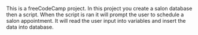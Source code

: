 This is a freeCodeCamp project. In this project you create a salon database then a script. When the script is ran it will prompt the user to schedule a salon appointment. It will read the user input into variables and insert the data into database.
